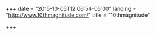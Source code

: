 +++
date = "2015-10-05T12:06:54-05:00"
landing = "http://www.10thmagnitude.com/"
title = "10thmagnitude"

+++
